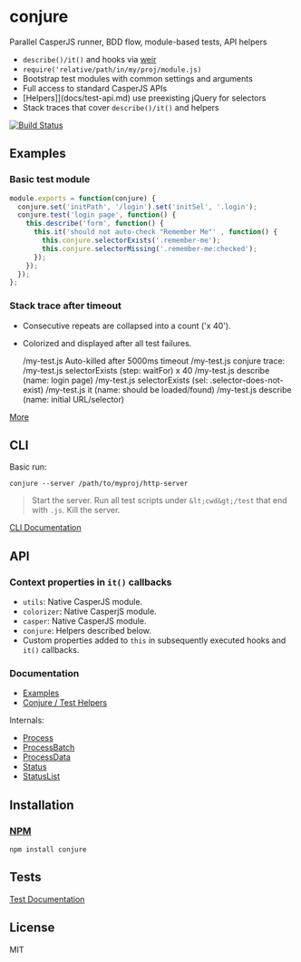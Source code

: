 # conjure

Parallel CasperJS runner, BDD flow, module-based tests, API helpers

* `describe()/it()` and hooks via [weir](https://github.com/codeactual/weir)
* `require('relative/path/in/my/proj/module.js)`
* Bootstrap test modules with common settings and arguments
* Full access to standard CasperJS APIs
* [Helpers]](docs/test-api.md) use preexisting jQuery for selectors
* Stack traces that cover `describe()/it()` and helpers

[![Build Status](https://travis-ci.org/codeactual/conjure.png)](https://travis-ci.org/codeactual/conjure)

## Examples

### Basic test module

```js
module.exports = function(conjure) {
  conjure.set('initPath', '/login').set('initSel', '.login');
  conjure.test('login page', function() {
    this.describe('form', function() {
      this.it('should not auto-check "Remember Me"' , function() {
        this.conjure.selectorExists('.remember-me');
        this.conjure.selectorMissing('.remember-me:checked');
      });
    });
  });
};
```

### Stack trace after timeout

* Consecutive repeats are collapsed into a count ('x 40').
* Colorized and displayed after all test failures.

    /my-test.js Auto-killed after 5000ms timeout
    /my-test.js conjure trace:
    /my-test.js     selectorExists (step: waitFor) x 40
    /my-test.js     describe (name: login page)
    /my-test.js     selectorExists (sel: .selector-does-not-exist)
    /my-test.js     it (name: should be loaded/found)
    /my-test.js     describe (name: initial URL/selector)

[More](docs/examples.md)

## CLI

Basic run:

    conjure --server /path/to/myproj/http-server

> Start the server.
> Run all test scripts under `&lt;cwd&gt;/test` that end with `.js`.
> Kill the server.

[CLI Documentation](docs/cli.md)

## API

### Context properties in `it()` callbacks

* `utils`: Native CasperJS module.
* `colorizer`: Native CasperjS module.
* `casper`: Native CasperJS module.
* `conjure`: Helpers described below.
* Custom properties added to `this` in subsequently executed hooks and `it()` callbacks.

### Documentation

* [Examples](docs/examples.md)
* [Conjure / Test Helpers](docs/Conjure.md)

Internals:

* [Process](docs/Process.md)
* [ProcessBatch](docs/ProcessBatch.md)
* [ProcessData](docs/ProcessData.md)
* [Status](docs/Status.md)
* [StatusList](docs/StatusList.md)

## Installation

### [NPM](https://npmjs.org/package/conjure)

    npm install conjure

## Tests

[Test Documentation](docs/testing.md)

## License

  MIT
